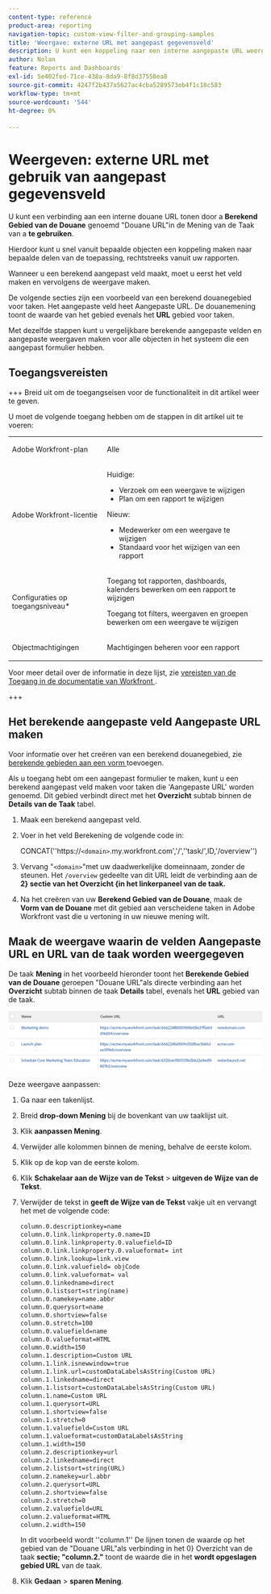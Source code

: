 ```yaml
---
content-type: reference
product-area: reporting
navigation-topic: custom-view-filter-and-grouping-samples
title: 'Weergave: externe URL met aangepast gegevensveld'
description: U kunt een koppeling naar een interne aangepaste URL weergeven door in een taakweergave een berekend aangepast veld met de naam "Aangepaste URL" te gebruiken.
author: Nolan
feature: Reports and Dashboards
exl-id: 5e402fed-71ce-438a-8da9-8f8d37550ea8
source-git-commit: 4247f2b437a5627ac4cba5289573eb4f1c18c583
workflow-type: tm+mt
source-wordcount: '544'
ht-degree: 0%

---
```


# Weergeven: externe URL met gebruik van aangepast gegevensveld

<!--Audited: 11/2024-->

U kunt een verbinding aan een interne douane URL tonen door a **Berekend Gebied van de Douane** genoemd &quot;Douane URL&quot;in de Mening van de Taak van a **te gebruiken**.

Hierdoor kunt u snel vanuit bepaalde objecten een koppeling maken naar bepaalde delen van de toepassing, rechtstreeks vanuit uw rapporten.

Wanneer u een berekend aangepast veld maakt, moet u eerst het veld maken en vervolgens de weergave maken.

De volgende secties zijn een voorbeeld van een berekend douanegebied voor taken. Het aangepaste veld heet Aangepaste URL. De douanemening toont de waarde van het gebied evenals het **URL** gebied voor taken.

Met dezelfde stappen kunt u vergelijkbare berekende aangepaste velden en aangepaste weergaven maken voor alle objecten in het systeem die een aangepast formulier hebben.

## Toegangsvereisten

+++ Breid uit om de toegangseisen voor de functionaliteit in dit artikel weer te geven.

U moet de volgende toegang hebben om de stappen in dit artikel uit te voeren:

<table style="table-layout:auto"> 
 <col> 
 <col> 
 <tbody> 
  <tr> 
   <td role="rowheader">Adobe Workfront-plan</td> 
   <td> <p>Alle</p> </td> 
  </tr> 
  <tr> 
   <td role="rowheader">Adobe Workfront-licentie</td> 
   <td> <p> Huidige: 
   <ul>
   <li>Verzoek om een weergave te wijzigen</li> 
   <li>Plan om een rapport te wijzigen</li>
   </ul>
     </p>
     <p> Nieuw: 
   <ul>
   <li>Medewerker om een weergave te wijzigen</li> 
   <li>Standaard voor het wijzigen van een rapport</li>
   </ul>
     </p>
    </td> 
  </tr> 
  <tr> 
   <td role="rowheader">Configuraties op toegangsniveau*</td> 
   <td> <p>Toegang tot rapporten, dashboards, kalenders bewerken om een rapport te wijzigen</p> <p>Toegang tot filters, weergaven en groepen bewerken om een weergave te wijzigen</p> </td> 
  </tr> 
  <tr> 
   <td role="rowheader">Objectmachtigingen</td> 
   <td> <p>Machtigingen beheren voor een rapport</p> </td> 
  </tr> 
 </tbody> 
</table>

Voor meer detail over de informatie in deze lijst, zie [ vereisten van de Toegang in de documentatie van Workfront ](/help/quicksilver/administration-and-setup/add-users/access-levels-and-object-permissions/access-level-requirements-in-documentation.md).

+++

## Het berekende aangepaste veld Aangepaste URL maken

Voor informatie over het creëren van een berekend douanegebied, zie [ berekende gebieden aan een vorm ](/help/quicksilver/administration-and-setup/customize-workfront/create-manage-custom-forms/form-designer/design-a-form/add-a-calculated-field.md) toevoegen.

Als u toegang hebt om een aangepast formulier te maken, kunt u een berekend aangepast veld maken voor taken die &#39;Aangepaste URL&#39; worden genoemd. Dit gebied verbindt direct met het **Overzicht** subtab binnen de **Details van de Taak** tabel.

1. Maak een berekend aangepast veld.
1. Voer in het veld Berekening de volgende code in:

   CONCAT(&#39;&#39;https://`<domain>`.my.workfront.com&#39;,&#39;/&#39;,&#39;&#39;task/&#39;,ID,&#39;/overview&#39;&#39;)

1. Vervang &quot;`<domain>`&quot;met uw daadwerkelijke domeinnaam, zonder de steunen. Het `/overview` gedeelte van dit URL leidt de verbinding aan de **2} sectie van het Overzicht {in het linkerpaneel van de taak.**

1. Na het creëren van uw **Berekend Gebied van de Douane**, maak de **Vorm van de Douane** met dit gebied aan verscheidene taken in Adobe Workfront vast die u vertoning in uw nieuwe mening wilt.

## Maak de weergave waarin de velden Aangepaste URL en URL van de taak worden weergegeven

De taak **Mening** in het voorbeeld hieronder toont het **Berekende Gebied van de Douane** geroepen &quot;Douane URL&quot;als directe verbinding aan het **Overzicht** subtab binnen de taak **Details** tabel, evenals het **URL** gebied van de taak.

![](assets/task-view-with-custom-url-field-quicksilver-350x70.png)

Deze weergave aanpassen:

1. Ga naar een takenlijst.
1. Breid **drop-down Mening** bij de bovenkant van uw taaklijst uit.
1. Klik **aanpassen Mening**.
1. Verwijder alle kolommen binnen de mening, behalve de eerste kolom.
1. Klik op de kop van de eerste kolom.
1. Klik **Schakelaar aan de Wijze van de Tekst** > **uitgeven de Wijze van de Tekst**.
1. Verwijder de tekst in **geeft de Wijze van de Tekst** vakje uit en vervangt het met de volgende code:


   ```
   column.0.descriptionkey=name
   column.0.link.linkproperty.0.name=ID
   column.0.link.linkproperty.0.valuefield=ID
   column.0.link.linkproperty.0.valueformat= int
   column.0.link.lookup=link.view
   column.0.link.valuefield= objCode
   column.0.link.valueformat= val
   column.0.linkedname=direct
   column.0.listsort=string(name)
   column.0.namekey=name.abbr
   column.0.querysort=name
   column.0.shortview=false
   column.0.stretch=100
   column.0.valuefield=name
   column.0.valueformat=HTML
   column.0.width=150
   column.1.description=Custom URL
   column.1.link.isnewwindow=true
   column.1.link.url=customDataLabelsAsString(Custom URL)
   column.1.linkedname=direct
   column.1.listsort=customDataLabelsAsString(Custom URL)
   column.1.name=Custom URL
   column.1.querysort=URL
   column.1.shortview=false
   column.1.stretch=0
   column.1.valuefield=Custom URL
   column.1.valueformat=customDataLabelsAsString
   column.1.width=150
   column.2.descriptionkey=url
   column.2.linkedname=direct
   column.2.listsort=string(URL)
   column.2.namekey=url.abbr
   column.2.querysort=URL
   column.2.shortview=false
   column.2.stretch=0
   column.2.valuefield=URL
   column.2.valueformat=HTML
   column.2.width=150
   ```

   In dit voorbeeld wordt &#39;&#39;column.1&#39;&#39; De lijnen tonen de waarde op het gebied van de &quot;Douane URL&quot;als verbinding in het 0} Overzicht van de taak **sectie; &quot;column.2.&quot;** toont de waarde die in het **wordt opgeslagen gebied URL** van de taak.

1. Klik **Gedaan** > **sparen Mening**.
